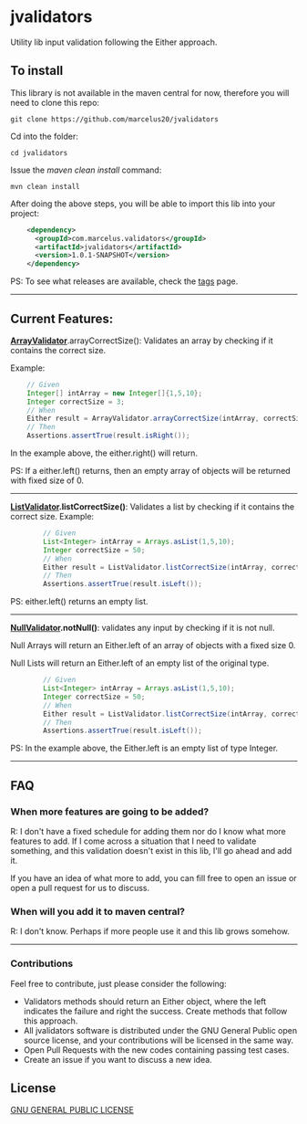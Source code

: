 # jvalidators
Utility lib input validation following the Either approach.

## To install
This library is not available in the maven central for now, therefore you will need to clone this repo:
```shell
git clone https://github.com/marcelus20/jvalidators
```
Cd into the folder:
```shell
cd jvalidators
```

Issue the *maven clean install* command:
```shell
mvn clean install
```

After doing the above steps, you will be able to import this lib into your project:
```xml
    <dependency>
      <groupId>com.marcelus.validators</groupId>
      <artifactId>jvalidators</artifactId>
      <version>1.0.1-SNAPSHOT</version>
    </dependency>
```
PS: To see what releases are available, check the [tags](https://github.com/marcelus20/jvalidators/tags) page.

---
## Current Features: 

**[ArrayValidator](src/main/java/com/marcelus/validators/ArrayValidator.java)**.arrayCorrectSize(): Validates an array by checking if it contains the correct size.

Example:
```java 
    // Given
    Integer[] intArray = new Integer[]{1,5,10};
    Integer correctSize = 3;
    // When
    Either result = ArrayValidator.arrayCorrectSize(intArray, correctSize);
    // Then
    Assertions.assertTrue(result.isRight());
```
In the example above, the either.right() will return. 

PS: If a either.left() returns, then an empty array of objects will be returned with fixed size of 0.

---

**[ListValidator](src/main/java/com/marcelus/validators/ListValidator.java).listCorrectSize()**: Validates a list by checking if it contains the correct size.
Example:
```java 
        // Given
        List<Integer> intArray = Arrays.asList(1,5,10);
        Integer correctSize = 50;
        // When
        Either result = ListValidator.listCorrectSize(intArray, correctSize);
        // Then
        Assertions.assertTrue(result.isLeft());
```
PS: either.left() returns an empty list.

---

**[NullValidator](src/main/java/com/marcelus/validators/NullValidator.java).notNull()**: 
validates any input by checking if it is not null.

Null Arrays will return an Either.left of an array of objects with a fixed size 0.

Null Lists will return an Either.left of an empty list of the original type.
```java 
        // Given
        List<Integer> intArray = Arrays.asList(1,5,10);
        Integer correctSize = 50;
        // When
        Either result = ListValidator.listCorrectSize(intArray, correctSize);
        // Then
        Assertions.assertTrue(result.isLeft());
```
PS: In the example above, the Either.left is an empty list of type Integer.

---
## FAQ

### When more features are going to be added? 
R: I don't have a fixed schedule for adding them nor do I know what more features to add. 
If I come across a situation that I need to validate something, and this validation doesn't exist in this lib,
I'll go ahead and add it. 

If you have an idea of what more to add, you can fill free to open an issue or open a pull request for us to discuss. 

### When will you add it to maven central?
R: I don't know. Perhaps if more people use it and this lib grows somehow. 

---
### Contributions
Feel free to contribute, just please consider the following: 
- Validators methods should return an Either object, where the left indicates the failure and right the success. Create methods that follow this approach.
- All jvalidators software is distributed under the GNU General Public open source license, and your contributions will be licensed in the same way.
- Open Pull Requests with the new codes containing passing test cases. 
- Create an issue if you want to discuss a new idea.

## License
[GNU GENERAL PUBLIC LICENSE](LICENSE)
